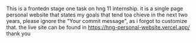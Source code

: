 This is a frontedn stage one task on hng 11 internship. it is a single page personal website that states my goals that tend toa chieve in the next two years, please ignore the "Your commit message", as i forgot to customize that.
the live site can be found in https://hng-personal-website.vercel.app/
thank you
